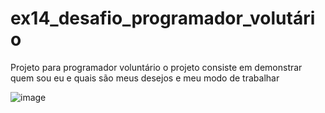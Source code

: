 # ex14_desafio_programador_volutário
 Projeto para programador voluntário
o projeto consiste em demonstrar quem sou eu e quais são meus desejos e meu modo de trabalhar 

![image](https://github.com/user-attachments/assets/f8111edf-0ca0-4412-aec5-0e3a71e0d3cd)

